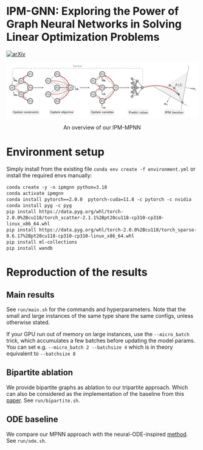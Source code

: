 # IPM-GNN: Exploring the Power of Graph Neural Networks in Solving Linear Optimization Problems

[![arXiv](https://img.shields.io/badge/arXiv-2302.04181-b31b1b.svg)](https://arxiv.org/abs/2301.11039)

<img src="https://github.com/chendiqian/IPM_MPNN/blob/master/overview.jpg" alt="drawing" width="900"/>
<p align="center">
An overview of our IPM-MPNN
</p>



# Environment setup

Simply install from the existing file `conda env create -f environment.yml` or install the required envs manually:

```angular2html
conda create -y -n ipmgnn python=3.10
conda activate ipmgnn
conda install pytorch==2.0.0  pytorch-cuda=11.8 -c pytorch -c nvidia
conda install pyg -c pyg
pip install https://data.pyg.org/whl/torch-2.0.0%2Bcu118/torch_scatter-2.1.1%2Bpt20cu118-cp310-cp310-linux_x86_64.whl
pip install https://data.pyg.org/whl/torch-2.0.0%2Bcu118/torch_sparse-0.6.17%2Bpt20cu118-cp310-cp310-linux_x86_64.whl
pip install ml-collections
pip install wandb
```

# Reproduction of the results

## Main results 

See `run/main.sh` for the commands and hyperparameters. Note that the small and large instances of the same type share the same configs, unless otherwise stated.

If your GPU run out of memory on large instances, use the `--micro_batch` trick, which accumulates a few batches before updating the model params. You can set e.g. `--micro_batch 2 --batchsize 4` which is in theory equivalent to `--batchsize 8`

## Bipartite ablation

We provide bipartite graphs as ablation to our tripartite approach. Which can also be considered as the implementation of the baseline from this [paper](https://openreview.net/forum?id=cP2QVK-uygd). See `run/bipartite.sh`.

## ODE baseline

We compare our MPNN approach with the neural-ODE-inspired [method](https://www.sciencedirect.com/science/article/abs/pii/S0925231222014412). See `run/ode.sh`. 
